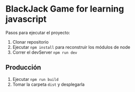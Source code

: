 # BlackJack Game for learning javascript

Pasos para ejecutar el proyecto:

1. Clonar repositorio
2. Ejecutar ```npm install``` para reconstruir los módulos de node 
3. Correr el devServer  ```npm run dev```

## Producción

1. Ejecutar ```npm run build```
2. Tomar la carpeta ```dist``` y desplegarla